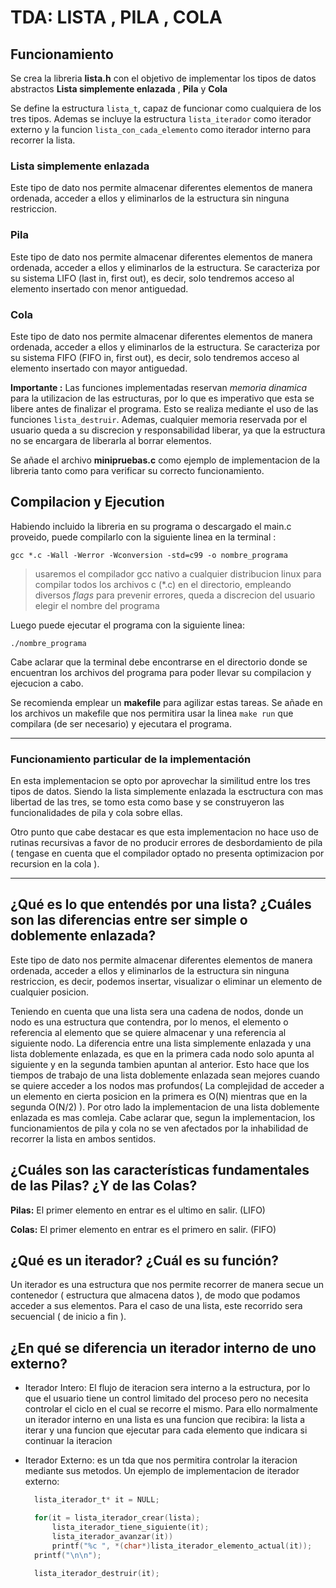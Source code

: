# TDA: LISTA , PILA , COLA


## Funcionamiento

  Se crea la libreria **lista.h** con el objetivo de implementar los tipos de datos abstractos **Lista simplemente enlazada** , **Pila** y **Cola**
  
  Se define la estructura `lista_t`, capaz de funcionar como cualquiera de los tres tipos. Ademas se incluye la estructura `lista_iterador` como iterador externo y la funcion  `lista_con_cada_elemento` como iterador interno para recorrer la lista.
  
  ### Lista simplemente enlazada
  
  Este tipo de dato nos permite almacenar diferentes elementos de manera ordenada, acceder a ellos y eliminarlos de la estructura sin ninguna restriccion.
  
  ### Pila
  
  Este tipo de dato nos permite almacenar diferentes elementos de manera ordenada, acceder a ellos y eliminarlos de la estructura.
  Se caracteriza por su sistema LIFO (last in, first out), es decir, solo tendremos acceso al elemento insertado con menor antiguedad.
  
  ### Cola
  Este tipo de dato nos permite almacenar diferentes elementos de manera ordenada, acceder a ellos y eliminarlos de la estructura.
  Se caracteriza por su sistema FIFO (FIFO in, first out), es decir, solo tendremos acceso al elemento insertado con mayor antiguedad.

  **Importante :** Las funciones implementadas reservan *memoria dinamica* para la utilizacion de las estructuras, por lo que es imperativo que esta se libere antes de finalizar el programa.
  Esto se realiza mediante el uso de las funciones `lista_destruir`. Ademas, cualquier memoria reservada por el usuario queda a su discrecion y responsabilidad liberar, ya que la estructura no se encargara de liberarla al borrar elementos.

  Se añade el archivo **minipruebas.c** como ejemplo de implementacion de la libreria tanto como para verificar su correcto funcionamiento.

## Compilacion y Ejecution

  Habiendo incluido la libreria en su programa o descargado el main.c proveido, puede compilarlo con la siguiente linea en la terminal :

  ` gcc *.c -Wall -Werror -Wconversion -std=c99 -o nombre_programa `
  > usaremos el compilador gcc nativo a cualquier distribucion linux para compilar todos los archivos c (\*.c)
    en el directorio, empleando diversos *flags* para prevenir errores,
    queda a discrecion del usuario elegir el nombre del programa

  Luego puede ejecutar el programa con la siguiente linea:

  `./nombre_programa`

  Cabe aclarar que la terminal debe encontrarse en el directorio donde se encuentran los archivos del programa para poder llevar su compilacion y ejecucion a cabo.

  Se recomienda  emplear un **makefile** para agilizar estas tareas.
  Se añade en los archivos un makefile que nos permitira usar la linea `make run` que compilara (de ser necesario) y ejecutara el programa.
  
---

### Funcionamiento particular de la implementación

En esta implementacion se opto por aprovechar la similitud entre los tres tipos de datos. Siendo la lista simplemente enlazada la esctructura con mas libertad de las tres, se tomo esta como base y se construyeron las funcionalidades de pila y cola sobre ellas.

Otro punto que cabe destacar es que esta implementacion no hace uso de rutinas recursivas a favor de no producir errores de desbordamiento de pila ( tengase en cuenta que el compilador optado no presenta optimizacion por recursion en la cola ).

---

## ¿Qué es lo que entendés por una lista? ¿Cuáles son las diferencias entre ser simple o doblemente enlazada?

Este tipo de dato nos permite almacenar diferentes elementos de manera ordenada, acceder a ellos y eliminarlos de la estructura sin ninguna restriccion, es decir, podemos insertar, visualizar o eliminar un elemento de cualquier posicion.

Teniendo en cuenta que una lista sera una cadena de nodos, donde un nodo es una estructura que contendra, por lo menos, el elemento o referencia al elemento que se quiere almacenar y una referencia al siguiente nodo.
La diferencia entre una lista simplemente enlazada y una lista doblemente enlazada, es que en la primera cada nodo solo apunta al siguiente y en la segunda tambien apuntan al anterior.
Esto hace que los tiempos de trabajo de una lista doblemente enlazada sean mejores cuando se quiere acceder a los nodos mas profundos( La complejidad de acceder a un elemento en cierta posicion en la primera es O(N) mientras que en la segunda O(N/2) ). Por otro lado la implementacion de una lista doblemente enlazada es mas comleja.
Cabe aclarar que, segun la implementacion, los funcionamientos de pila y cola no se ven afectados por la inhabilidad de recorrer la lista en ambos sentidos.

## ¿Cuáles son las características fundamentales de las Pilas? ¿Y de las Colas?

**Pilas:** El primer elemento en entrar es el ultimo en salir. (LIFO)

**Colas:** El primer elemento en entrar es el primero en salir. (FIFO) 

## ¿Qué es un iterador? ¿Cuál es su función?

Un iterador es una estructura que nos permite recorrer de manera secue un contenedor ( estructura que almacena datos ), de modo que podamos acceder a sus elementos. 
Para el caso de una lista, este recorrido sera secuencial ( de inicio a fin ). 

## ¿En qué se diferencia un iterador interno de uno externo?

- Iterador Intero: El flujo de iteracion sera interno a la estructura, por lo que el usuario tiene un control limitado del proceso pero no necesita controlar el ciclo en el cual se recorre el mismo. Para ello normalmente un iterador interno en una lista es una funcion que recibira: la lista a iterar y una funcion que ejecutar para cada elemento que indicara si continuar la iteracion

- Iterador Externo: es un tda que nos permitira controlar la iteracion mediante sus metodos. 
  Un ejemplo de implementacion de iterador externo:
  ```C
    lista_iterador_t* it = NULL;

    for(it = lista_iterador_crear(lista);
        lista_iterador_tiene_siguiente(it);
        lista_iterador_avanzar(it))
        printf("%c ", *(char*)lista_iterador_elemento_actual(it));
    printf("\n\n");

    lista_iterador_destruir(it);
  ```

